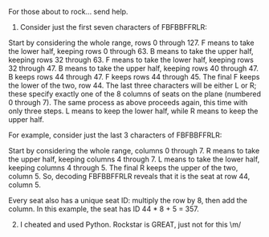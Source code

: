 For those about to rock... send help.

1. Consider just the first seven characters of FBFBBFFRLR:

  Start by considering the whole range, rows 0 through 127.
    F means to take the lower half, keeping rows 0 through 63.
    B means to take the upper half, keeping rows 32 through 63.
    F means to take the lower half, keeping rows 32 through 47.
    B means to take the upper half, keeping rows 40 through 47.
    B keeps rows 44 through 47.
    F keeps rows 44 through 45.
    The final F keeps the lower of the two, row 44.
  The last three characters will be either L or R; these specify exactly one of the 8 columns of seats on the plane (numbered 0 through 7). The same process as above proceeds again, this time with only three steps. L means to keep the lower half, while R means to keep the upper half.

  For example, consider just the last 3 characters of FBFBBFFRLR:

  Start by considering the whole range, columns 0 through 7.
  R means to take the upper half, keeping columns 4 through 7.
  L means to take the lower half, keeping columns 4 through 5.
  The final R keeps the upper of the two, column 5.
  So, decoding FBFBBFFRLR reveals that it is the seat at row 44, column 5.

  Every seat also has a unique seat ID: multiply the row by 8, then add the column. In this example, the seat has ID 44 * 8 + 5 = 357.

2. I cheated and used Python. Rockstar is GREAT, just not for this \m/
